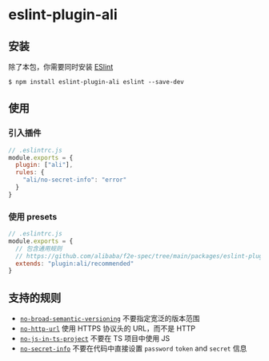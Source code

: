 # eslint-plugin-ali

## 安装

除了本包，你需要同时安装 [ESlint](https://eslint.org/)

```shell
$ npm install eslint-plugin-ali eslint --save-dev
```

## 使用

### 引入插件

```js
// .eslintrc.js
module.exports = {
  plugin: ["ali"],
  rules: {
    "ali/no-secret-info": "error"
  }
}
```

### 使用 presets

```js
// .eslintrc.js
module.exports = {
  // 包含通用规则
  // https://github.com/alibaba/f2e-spec/tree/main/packages/eslint-plugin-ali/src/configs/recommended.js
  extends: "plugin:ali/recommended"
}
```

## 支持的规则

- [`no-broad-semantic-versioning`](https://github.com/alibaba/f2e-spec/tree/main/packages/eslint-plugin-ali/docs/rules/no-broad-semantic-versioning.md) 不要指定宽泛的版本范围
- [`no-http-url`](https://github.com/alibaba/f2e-spec/tree/main/packages/eslint-plugin-ali/docs/rules/no-http-url.md) 使用 HTTPS 协议头的 URL，而不是 HTTP
- [`no-js-in-ts-project`](https://github.com/alibaba/f2e-spec/tree/main/packages/eslint-plugin-ali/docs/rules/no-js-in-ts-project.md) 不要在 TS 项目中使用 JS
- [`no-secret-info`](https://github.com/alibaba/f2e-spec/tree/main/packages/eslint-plugin-ali/docs/rules/no-secret-info.md) 不要在代码中直接设置 `password` `token` and `secret` 信息
